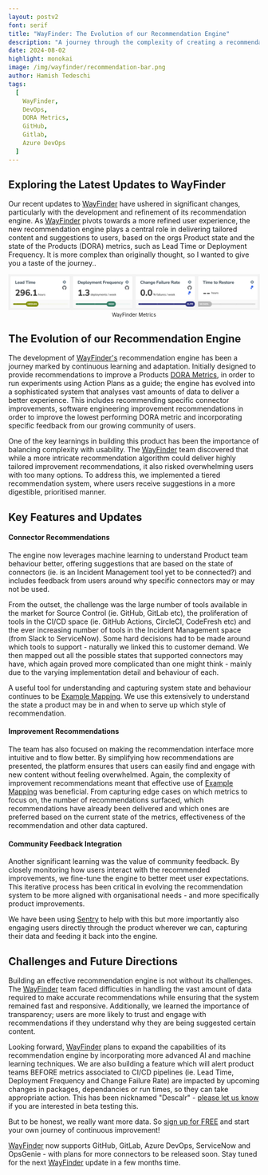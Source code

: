 ```yaml
---
layout: postv2
font: serif
title: "WayFinder: The Evolution of our Recommendation Engine"
description: "A journey through the complexity of creating a recommendation engine to foster high performing software teams"
date: 2024-08-02
highlight: monokai
image: /img/wayfinder/recommendation-bar.png
author: Hamish Tedeschi
tags:
  [
    WayFinder,
    DevOps,
    DORA Metrics,
    GitHub,
    Gitlab,
    Azure DevOps
  ]
---
```


## Exploring the Latest Updates to WayFinder

Our recent updates to [WayFinder](https://app.wayfinder.ninja) have ushered in significant changes, particularly with the development and refinement of its recommendation engine. As [WayFinder](https://app.wayfinder.ninja) pivots towards a more refined user experience, the new recommendation engine plays a central role in delivering tailored content and suggestions to users, based on the orgs Product state and the state of the Products (DORA) metrics, such as Lead Time or Deployment Frequency. It is more complex than originally thought, so I wanted to give you a taste of the journey..

<div>
  <img src="/img/wayfinder/dora_metrics1.png"/>
  <center style="font-size:10px">WayFinder Metrics</center>
</div>



## The Evolution of our Recommendation Engine

The development of [WayFinder's](https://app.wayfinder.ninja) recommendation engine has been a journey marked by continuous learning and adaptation. Initially designed to provide recommendations to improve a Products <a href="https://dora.dev/">DORA Metrics</a>, in order to run experiments using Action Plans as a guide; the engine has evolved into a sophisticated system that analyses vast amounts of data to deliver a better experience. This includes recommending specific connector improvements, software engineering improvement recommendations in order to improve the lowest performing DORA metric and incorporating specific feedback from our growing community of users.

One of the key learnings in building this product has been the importance of balancing complexity with usability. The [WayFinder](https://app.wayfinder.ninja) team discovered that while a more intricate recommendation algorithm could deliver highly tailored improvement recommendations, it also risked overwhelming users with too many options. To address this, we implemented a tiered recommendation system, where users receive suggestions in a more digestible, prioritised manner.

## Key Features and Updates

#### Connector Recommendations
The engine now leverages machine learning to understand Product team behaviour better, offering suggestions that are based on the state of connectors (ie. is an Incident Management tool yet to be connected?) and includes feedback from users around why specific connectors may or may not be used.

From the outset, the challenge was the large number of tools available in the market for Source Control (ie. GitHub, GitLab etc), the proliferation of tools in the CI/CD space (ie. GitHub Actions, CircleCI, CodeFresh etc) and the ever increasing number of tools in the Incident Management space (from Slack to ServiceNow). Some hard decisions had to be made around which tools to support - naturally we linked this to customer demand. We then mapped out all the possible states that supported connectors may have, which again proved more complicated than one might think - mainly due to the varying implementation detail and behaviour of each. 

A useful tool for understanding and capturing system state and behaviour continues to be <a href="https://blog.mechanicalrock.io/2023/03/21/example-mapping-in-practice">Example Mapping</a>. We use this extensively to understand the state a product may be in and when to serve up which style of recommendation. 

#### Improvement Recommendations
The team has also focused on making the recommendation interface more intuitive and to flow better. By simplifying how recommendations are presented, the platform ensures that users can easily find and engage with new content without feeling overwhelmed. Again, the complexity of improvement recommendations meant that effective use of <a href="https://blog.mechanicalrock.io/2023/03/21/example-mapping-in-practice">Example Mapping</a> was beneficial. From capturing edge cases on which metrics to focus on, the number of recommendations surfaced, which recommendations have already been delivered and which ones are preferred based on the current state of the metrics, effectiveness of the recommendation and other data captured. 

#### Community Feedback Integration
Another significant learning was the value of community feedback. By closely monitoring how users interact with the recommended improvements, we fine-tune the engine to better meet user expectations. This iterative process has been critical in evolving the recommendation system to be more aligned with organisational needs - and more specifically product improvements. 

We have been using <a href="https://sentry.io/welcome/">Sentry</a> to help with this but more importantly also engaging users directly through the product wherever we can, capturing their data and feeding it back into the engine.

## Challenges and Future Directions

Building an effective recommendation engine is not without its challenges. The [WayFinder](https://app.wayfinder.ninja) team faced difficulties in handling the vast amount of data required to make accurate recommendations while ensuring that the system remained fast and responsive. Additionally, we learned the importance of transparency; users are more likely to trust and engage with recommendations if they understand why they are being suggested certain content.

Looking forward, [WayFinder](https://app.wayfinder.ninja) plans to expand the capabilities of its recommendation engine by incorporating more advanced AI and machine learning techniques. We are also building a feature which will alert product teams BEFORE metrics associated to CI/CD pipelines (ie. Lead Time, Deployment Frequency and Change Failure Rate) are impacted by upcoming changes in packages, dependancies or run times, so they can take appropriate action. This has been nicknamed "Descalr" - [please let us know](mailto:contact@app.wayfinder.ninja) if you are interested in beta testing this. 

But to be honest, we really want more data. So [sign up for FREE](https://app.wayfinder.ninja/signup) and start your own journey of continuous improvement!

[WayFinder](https://app.wayfinder.ninja) now supports GitHub, GitLab, Azure DevOps, ServiceNow and OpsGenie - with plans for more connectors to be released soon. Stay tuned for the next [WayFinder](https://app.wayfinder.ninja) update in a few months time.